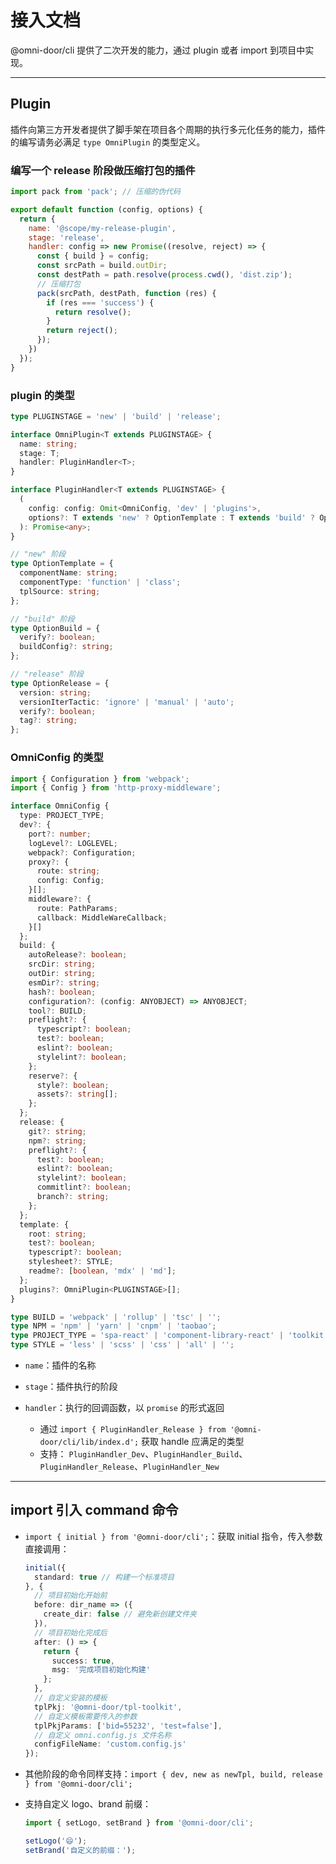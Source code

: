 # 接入文档
@omni-door/cli 提供了二次开发的能力，通过 plugin 或者 import 到项目中实现。

---

## Plugin
插件向第三方开发者提供了脚手架在项目各个周期的执行多元化任务的能力，插件的编写请务必满足 `type OmniPlugin` 的类型定义。

### 编写一个 release 阶段做压缩打包的插件

```js
import pack from 'pack'; // 压缩的伪代码

export default function (config, options) {
  return {
    name: '@scope/my-release-plugin',
    stage: 'release',
    handler: config => new Promise((resolve, reject) => {
      const { build } = config;
      const srcPath = build.outDir;
      const destPath = path.resolve(process.cwd(), 'dist.zip');
      // 压缩打包
      pack(srcPath, destPath, function (res) {
        if (res === 'success') {
          return resolve();
        }
        return reject();
      });
    })
  });
}
```

### plugin 的类型
```ts
type PLUGINSTAGE = 'new' | 'build' | 'release';

interface OmniPlugin<T extends PLUGINSTAGE> {
  name: string;
  stage: T;
  handler: PluginHandler<T>;
}

interface PluginHandler<T extends PLUGINSTAGE> {
  (
    config: config: Omit<OmniConfig, 'dev' | 'plugins'>,
    options?: T extends 'new' ? OptionTemplate : T extends 'build' ? OptionBuild : OptionRelease
  ): Promise<any>;
}

// "new" 阶段
type OptionTemplate = {
  componentName: string;
  componentType: 'function' | 'class';
  tplSource: string;
};

// "build" 阶段
type OptionBuild = {
  verify?: boolean;
  buildConfig?: string;
};

// "release" 阶段
type OptionRelease = {
  version: string;
  versionIterTactic: 'ignore' | 'manual' | 'auto';
  verify?: boolean;
  tag?: string;
};
```

### OmniConfig 的类型
```ts
import { Configuration } from 'webpack';
import { Config } from 'http-proxy-middleware';

interface OmniConfig {
  type: PROJECT_TYPE;
  dev?: {
    port?: number;
    logLevel?: LOGLEVEL;
    webpack?: Configuration;
    proxy?: {
      route: string;
      config: Config;
    }[];
    middleware?: {
      route: PathParams;
      callback: MiddleWareCallback;
    }[]
  };
  build: {
    autoRelease?: boolean;
    srcDir: string;
    outDir: string;
    esmDir?: string;
    hash?: boolean;
    configuration?: (config: ANYOBJECT) => ANYOBJECT;
    tool?: BUILD;
    preflight?: {
      typescript?: boolean;
      test?: boolean;
      eslint?: boolean;
      stylelint?: boolean;
    };
    reserve?: {
      style?: boolean;
      assets?: string[];
    };
  };
  release: {
    git?: string;
    npm?: string;
    preflight?: {
      test?: boolean;
      eslint?: boolean;
      stylelint?: boolean;
      commitlint?: boolean;
      branch?: string;
    };
  };
  template: {
    root: string;
    test?: boolean;
    typescript?: boolean;
    stylesheet?: STYLE;
    readme?: [boolean, 'mdx' | 'md'];
  };
  plugins?: OmniPlugin<PLUGINSTAGE>[];
}

type BUILD = 'webpack' | 'rollup' | 'tsc' | '';
type NPM = 'npm' | 'yarn' | 'cnpm' | 'taobao';
type PROJECT_TYPE = 'spa-react' | 'component-library-react' | 'toolkit';
type STYLE = 'less' | 'scss' | 'css' | 'all' | '';
```

- `name`：插件的名称

- `stage`：插件执行的阶段

- `handler`：执行的回调函数，以 `promise` 的形式返回

  - 通过 `import { PluginHandler_Release } from '@omni-door/cli/lib/index.d';` 获取 handle 应满足的类型
  - 支持： `PluginHandler_Dev`、`PluginHandler_Build`、`PluginHandler_Release`、`PluginHandler_New`
---

## import 引入 command 命令
- `import { initial } from '@omni-door/cli';`：获取 initial 指令，传入参数直接调用：

  ```ts
  initial({
    standard: true // 构建一个标准项目
  }, {
    // 项目初始化开始前
    before: dir_name => ({
      create_dir: false // 避免新创建文件夹
    }),
    // 项目初始化完成后
    after: () => {
      return {
        success: true,
        msg: '完成项目初始化构建'
      };
    },
    // 自定义安装的模板
    tplPkj: '@omni-door/tpl-toolkit',
    // 自定义模板需要传入的参数
    tplPkjParams: ['bid=55232', 'test=false'],
    // 自定义 omni.config.js 文件名称
    configFileName: 'custom.config.js'
  });
  ```

- 其他阶段的命令同样支持：`import { dev, new as newTpl, build, release } from '@omni-door/cli';`

- 支持自定义 logo、brand 前缀：
  ```ts
  import { setLogo, setBrand } from '@omni-door/cli';

  setLogo('😄');
  setBrand('自定义的前缀：');
  ```